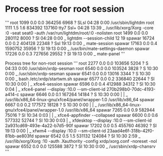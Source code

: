 # Process tree for root session
'''
root      1099  0.0  0.0 364256  6968 ?        SLsl 04:28   0:00 /usr/sbin/lightdm
root      1111  1.5  1.6 834392 137160 tty7    Ssl+ 04:28  13:39  \_ /usr/lib/xorg/Xorg -core :0 -seat seat0 -auth /var/run/lightdm/root/:0 -nolisten
root      1499  0.0  0.0 280112  8000 ?        Sl   04:28   0:00  \_ lightdm --session-child 12 19
spawar   16724  0.0  0.2 404128 22348 ?        Ssl  19:13   0:00      \_ mate-session
spawar   17163  0.0  0.4 1590752 35956 ?       Sl   19:13   0:00          \_ /usr/bin/mate-settings-daemon
spawar   17226  0.0  0.3 727656 29552 ?        Sl   19:13   0:00          \_ mate-panel
'''

Process tree for non-root session
'''
root      2277  0.0  0.0 103656  5204 ?        S    04:33   0:00 /usr/sbin/xrdp-sesman
root      6540  0.0  0.0 103524  3828 ?        S    10:30   0:00  \_ /usr/sbin/xrdp-sesman
spawar    6541  0.0  0.0  13016  3344 ?        S    10:30   0:00      \_ bash /etc/xrdp/startwm.sh
spawar    6577  0.0  0.2 336840 22644 ?        Sl   10:30   0:00      |   \_ xfce4-session
spawar    6596  0.0  0.4 412988 34312 ?        Sl   10:30   0:04      |       \_ xfce4-panel --display :10.0 --sm-client-id 270b298b0-70dc-4193-a414-c
spawar    6646  0.0  0.1 167264 14184 ?        S    10:30   0:00      |       |   \_ /usr/lib/x86_64-linux-gnu/xfce4/panel/wrapper-1.0 /usr/lib/x86_64
spawar    6667  0.0  0.2 177572 18128 ?        S    10:30   0:00      |       |   \_ /usr/lib/x86_64-linux-gnu/xfce4/panel/wrapper-1.0 /usr/lib/x86_64
spawar    7265  0.0  0.9 582944 75016 ?        Sl   10:34   0:03      |       |   \_ xfce4-appfinder --collapsed
spawar    6600  0.0  0.6 577332 52744 ?        Sl   10:30   0:03      |       \_ xfdesktop --display :10.0 --sm-client-id 2a931cd69-493e-4a22-b7d5-90f
spawar   17202  0.0  0.5 455760 46392 ?        Sl   19:13   0:00      |       \_ xfwm4 --display :10.0 --sm-client-id 23aad4e6f-318b-42f0-81bb-ae803fd
spawar    6542  0.5  1.5 531132 124084 ?       Sl   10:30   2:59      \_ /usr/lib/xorg/Xorg :10 -auth .Xauthority -config xrdp/xorg.conf -noreset -nol
spawar    6552  0.0  0.0 125588  3872 ?        Sl   10:30   0:00      \_ /usr/sbin/xrdp-chansrv
'''
